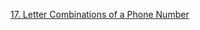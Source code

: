 [17. Letter Combinations of a Phone Number](https://leetcode-cn.com/problems/letter-combinations-of-a-phone-number/)